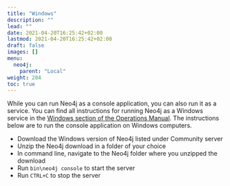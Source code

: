 ```yaml
---
title: "Windows"
description: ""
lead: ""
date: 2021-04-20T16:25:42+02:00
lastmod: 2021-04-20T16:25:42+02:00
draft: false
images: []
menu: 
  neo4j:
    parent: "Local"
weight: 204
toc: true
---
```


While you can run Neo4j as a console application, you can also run it as a service.
You can find all instructions for running Neo4j as a Windows service in the <a href="https://neo4j.com/docs/operations-manual/current/installation/windows/#windows-service">Windows section of the Operations Manual</a>. The instructions below are to run the console application on Windows computers. 

<ul>
    <li>Download the Windows version of Neo4j listed under Community server</li>
    <li>Unzip the Neo4j download in a folder of your choice</li>
    <li>In command line, navigate to the Neo4j folder where you unzipped the download</li>
    <li>Run <code>bin\neo4j console</code> to start the server</li>
    <li>Run <code>CTRL+C</code> to stop the server</li>
</ul>


